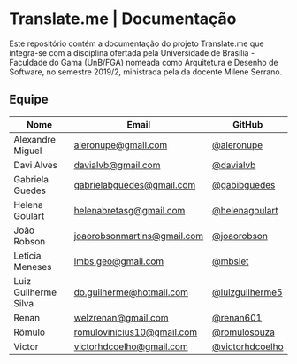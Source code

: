 # Translate.me | Documentação

Este repositório contém a documentação do projeto Translate.me que integra-se
com a disciplina ofertada pela Universidade de Brasília - Faculdade do Gama
(UnB/FGA) nomeada como Arquitetura e Desenho de Software, no semestre 2019/2,
ministrada pela da docente Milene Serrano.

## Equipe

| Nome | Email | GitHub|
|--|--|--|
| Alexandre Miguel | aleronupe@gmail.com | [@aleronupe](https://github.com/aleronupe) |
| Davi Alves | davialvb@gmail.com | [@davialvb](https://github.com/davialvb) |
| Gabriela Guedes | gabrielabguedes@gmail.com  | [@gabibguedes](https://github.com/gabibguedes)  |
| Helena Goulart | helenabretasg@gmail.com | [@helenagoulart](https://github.com/helenagoulart) |
| João Robson | joaorobsonmartins@gmail.com | [@joaorobson](https://github.com/joaorobson) |
| Letícia Meneses| lmbs.geo@gmail.com | [@mbslet](https://github.com/mbslet)|
| Luiz Guilherme Silva | do.guilherme@hotmail.com | [@luizguilherme5](https://github.com/luizguilherme5) |
| Renan | welzrenan@gmail.com | [@renan601](https://github.com/renan601) |
| Rômulo| romulovinicius10@gmail.com | [@romulosouza](https://github.com/RomuloSouza) |
| Victor | victorhdcoelho@gmail.com | [@victorhdcoelho](https://github.com/victorhdcoelho) | |
